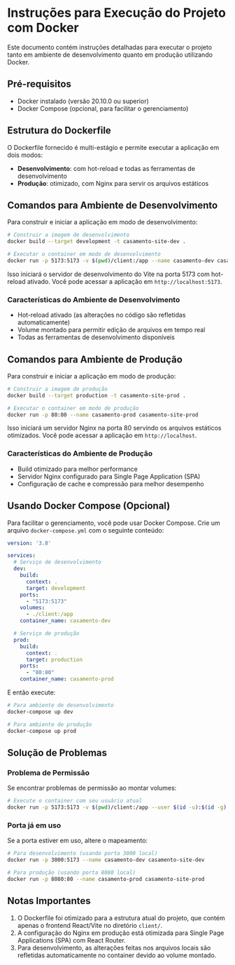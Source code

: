 # Instruções para Execução do Projeto com Docker

Este documento contém instruções detalhadas para executar o projeto tanto em ambiente de desenvolvimento quanto em produção utilizando Docker.

## Pré-requisitos

- Docker instalado (versão 20.10.0 ou superior)
- Docker Compose (opcional, para facilitar o gerenciamento)

## Estrutura do Dockerfile

O Dockerfile fornecido é multi-estágio e permite executar a aplicação em dois modos:
- **Desenvolvimento**: com hot-reload e todas as ferramentas de desenvolvimento
- **Produção**: otimizado, com Nginx para servir os arquivos estáticos

## Comandos para Ambiente de Desenvolvimento

Para construir e iniciar a aplicação em modo de desenvolvimento:

```bash
# Construir a imagem de desenvolvimento
docker build --target development -t casamento-site-dev .

# Executar o container em modo de desenvolvimento
docker run -p 5173:5173 -v $(pwd)/client:/app --name casamento-dev casamento-site-dev
```

Isso iniciará o servidor de desenvolvimento do Vite na porta 5173 com hot-reload ativado. Você pode acessar a aplicação em `http://localhost:5173`.

### Características do Ambiente de Desenvolvimento
- Hot-reload ativado (as alterações no código são refletidas automaticamente)
- Volume montado para permitir edição de arquivos em tempo real
- Todas as ferramentas de desenvolvimento disponíveis

## Comandos para Ambiente de Produção

Para construir e iniciar a aplicação em modo de produção:

```bash
# Construir a imagem de produção
docker build --target production -t casamento-site-prod .

# Executar o container em modo de produção
docker run -p 80:80 --name casamento-prod casamento-site-prod
```

Isso iniciará um servidor Nginx na porta 80 servindo os arquivos estáticos otimizados. Você pode acessar a aplicação em `http://localhost`.

### Características do Ambiente de Produção
- Build otimizado para melhor performance
- Servidor Nginx configurado para Single Page Application (SPA)
- Configuração de cache e compressão para melhor desempenho

## Usando Docker Compose (Opcional)

Para facilitar o gerenciamento, você pode usar Docker Compose. Crie um arquivo `docker-compose.yml` com o seguinte conteúdo:

```yaml
version: '3.8'

services:
  # Serviço de desenvolvimento
  dev:
    build:
      context: .
      target: development
    ports:
      - "5173:5173"
    volumes:
      - ./client:/app
    container_name: casamento-dev

  # Serviço de produção
  prod:
    build:
      context: .
      target: production
    ports:
      - "80:80"
    container_name: casamento-prod
```

E então execute:

```bash
# Para ambiente de desenvolvimento
docker-compose up dev

# Para ambiente de produção
docker-compose up prod
```

## Solução de Problemas

### Problema de Permissão
Se encontrar problemas de permissão ao montar volumes:

```bash
# Execute o container com seu usuário atual
docker run -p 5173:5173 -v $(pwd)/client:/app --user $(id -u):$(id -g) --name casamento-dev casamento-site-dev
```

### Porta já em uso
Se a porta estiver em uso, altere o mapeamento:

```bash
# Para desenvolvimento (usando porta 3000 local)
docker run -p 3000:5173 --name casamento-dev casamento-site-dev

# Para produção (usando porta 8080 local)
docker run -p 8080:80 --name casamento-prod casamento-site-prod
```

## Notas Importantes

1. O Dockerfile foi otimizado para a estrutura atual do projeto, que contém apenas o frontend React/Vite no diretório `client/`.
2. A configuração do Nginx em produção está otimizada para Single Page Applications (SPA) com React Router.
3. Para desenvolvimento, as alterações feitas nos arquivos locais são refletidas automaticamente no container devido ao volume montado.

